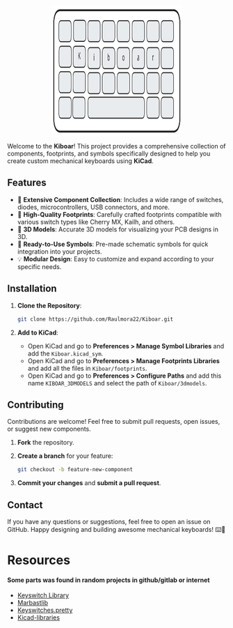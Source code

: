 <p align="center">
    <img align="center"
          src="/logo.svg"
    alt="logo" height="300" width="300" />
</p>

Welcome to the **Kiboar**! This project provides a comprehensive collection of components, footprints, and symbols specifically designed to help you create custom mechanical keyboards using **KiCad**.

## Features

- 🔹 **Extensive Component Collection**: Includes a wide range of switches, diodes, microcontrollers, USB connectors, and more.
- 🌟 **High-Quality Footprints**: Carefully crafted footprints compatible with various switch types like Cherry MX, Kailh, and others.
- 🔄 **3D Models**: Accurate 3D models for visualizing your PCB designs in 3D.
- 📆 **Ready-to-Use Symbols**: Pre-made schematic symbols for quick integration into your projects.
- 💡 **Modular Design**: Easy to customize and expand according to your specific needs.

## Installation

1. **Clone the Repository**:

   ```bash
   git clone https://github.com/Raulmora22/Kiboar.git
   ```

2. **Add to KiCad**:

   - Open KiCad and go to **Preferences > Manage Symbol Libraries** and add the `Kiboar.kicad_sym`.
   - Open KiCad and go to **Preferences > Manage Footprints Libraries** and add all the files in `Kiboar/footprints`.
   - Open KiCad and go to **Preferences > Configure Paths** and add this name `KIBOAR_3DMODELS` and select the path of `Kiboar/3dmodels`.

## Contributing

Contributions are welcome! Feel free to submit pull requests, open issues, or suggest new components.

1. **Fork** the repository.
2. **Create a branch** for your feature:

   ```bash
   git checkout -b feature-new-component
   ```

3. **Commit your changes** and **submit a pull request**.

## Contact

If you have any questions or suggestions, feel free to open an issue on GitHub.
Happy designing and building awesome mechanical keyboards! ⌨️💪

# Resources

<h4>Some parts was found in random projects in github/gitlab or internet</h4>

- [Keyswitch Library](https://github.com/kiswitch/kiswitch/tree/main)
- [Marbastlib](https://github.com/ebastler/marbastlib)
- [Keyswitches.pretty](https://github.com/daprice/keyswitches.pretty)
- [Kicad-libraries](https://github.com/sszczep/kicad-libraries)
